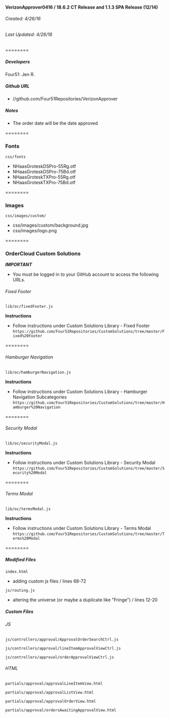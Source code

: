 #### VerizonApprover0416 / 18.6.2 CT Release and 1.1.3 SPA Release (12/14)  
###### Created: 4/26/16
###### Last Updated: 4/26/16
======== 

##### Developers
Four51: Jen R.

##### Github URL 
* //github.com/Four51Repositories/VerizonApprover

##### Notes
* The order date will be the date approved

========

### Fonts
`css/fonts` 
* NHaasGroteskDSPro-55Rg.otf
* NHaasGroteskDSPro-75Bd.otf
* NHaasGroteskTXPro-55Rg.otf
* NHaasGroteskTXPro-75Bd.otf

======== 

### Images
`css/images/custom/` 
* css/images/custom/background.jpg
* css/images/logo.png

========

### OrderCloud Custom Solutions
**_IMPORTANT_**
* You must be logged in to your GitHub account to access the following URLs.

###### Fixed Footer
`lib/oc/fixedFooter.js`

**Instructions**
* Follow instructions under Custom Solutions Library - Fixed Footer
`https://github.com/Four51Repositories/CustomSolutions/tree/master/Fixed%20Footer`

========

###### Hamburger Navigation
`lib/oc/hamburgerNavigation.js`

**Instructions**
* Follow instructions under Custom Solutions Library - Hamburger Navigation Subcategories
`https://github.com/Four51Repositories/CustomSolutions/tree/master/Hamburger%20Navigation`

========

###### Security Modal
`lib/oc/securityModal.js`

**Instructions**
* Follow instructions under Custom Solutions Library - Security Modal
`https://github.com/Four51Repositories/CustomSolutions/tree/master/Security%20Modal`

========

###### Terms Modal
`lib/oc/termsModal.js`

**Instructions**
* Follow instructions under Custom Solutions Library - Terms Modal
`https://github.com/Four51Repositories/CustomSolutions/tree/master/Terms%20Modal`

========

##### Modified Files
`index.html` 
* adding custom js files / lines 68-72

`js/routing.js` 
* altering the universe (or maybe a duplicate like "Fringe") / lines 12-20

##### Custom Files

###### JS
`js/controllers/approval/ApprovalOrderSearchCtrl.js`

`js/controllers/approval/lineItemApprovalViewCtrl.js` 

`js/controllers/approval/orderApprovalViewCtrl.js` 

###### HTML
`partials/approval/approvalLineItemView.html` 

`partials/approval/approvalListView.html` 

`partials/approval/approvalOrderView.html` 

`partials/approval/ordersAwaitingApprovalView.html`



